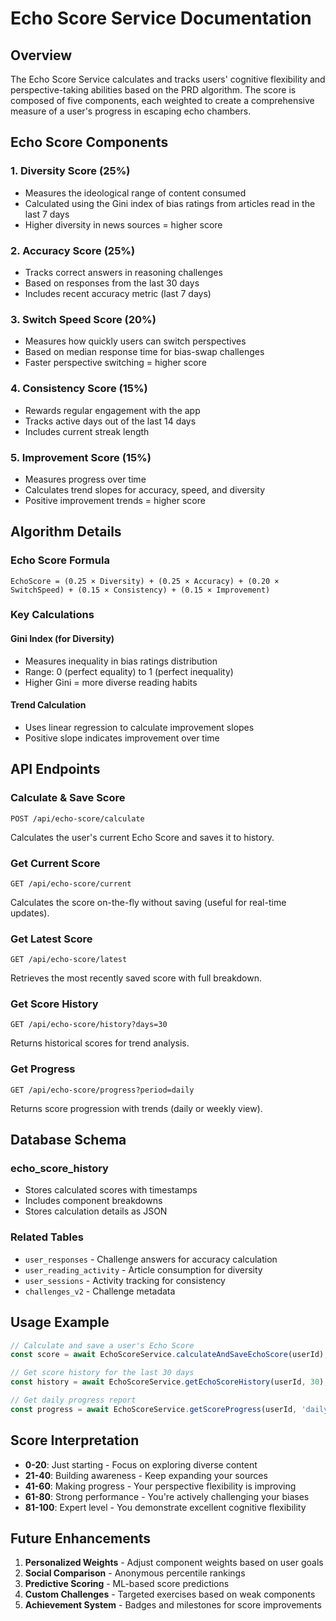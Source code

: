 # Echo Score Service Documentation

## Overview

The Echo Score Service calculates and tracks users' cognitive flexibility and perspective-taking abilities based on the PRD algorithm. The score is composed of five components, each weighted to create a comprehensive measure of a user's progress in escaping echo chambers.

## Echo Score Components

### 1. **Diversity Score (25%)**
- Measures the ideological range of content consumed
- Calculated using the Gini index of bias ratings from articles read in the last 7 days
- Higher diversity in news sources = higher score

### 2. **Accuracy Score (25%)**
- Tracks correct answers in reasoning challenges
- Based on responses from the last 30 days
- Includes recent accuracy metric (last 7 days)

### 3. **Switch Speed Score (20%)**
- Measures how quickly users can switch perspectives
- Based on median response time for bias-swap challenges
- Faster perspective switching = higher score

### 4. **Consistency Score (15%)**
- Rewards regular engagement with the app
- Tracks active days out of the last 14 days
- Includes current streak length

### 5. **Improvement Score (15%)**
- Measures progress over time
- Calculates trend slopes for accuracy, speed, and diversity
- Positive improvement trends = higher score

## Algorithm Details

### Echo Score Formula
```
EchoScore = (0.25 × Diversity) + (0.25 × Accuracy) + (0.20 × SwitchSpeed) + (0.15 × Consistency) + (0.15 × Improvement)
```

### Key Calculations

#### Gini Index (for Diversity)
- Measures inequality in bias ratings distribution
- Range: 0 (perfect equality) to 1 (perfect inequality)
- Higher Gini = more diverse reading habits

#### Trend Calculation
- Uses linear regression to calculate improvement slopes
- Positive slope indicates improvement over time

## API Endpoints

### Calculate & Save Score
```
POST /api/echo-score/calculate
```
Calculates the user's current Echo Score and saves it to history.

### Get Current Score
```
GET /api/echo-score/current
```
Calculates the score on-the-fly without saving (useful for real-time updates).

### Get Latest Score
```
GET /api/echo-score/latest
```
Retrieves the most recently saved score with full breakdown.

### Get Score History
```
GET /api/echo-score/history?days=30
```
Returns historical scores for trend analysis.

### Get Progress
```
GET /api/echo-score/progress?period=daily
```
Returns score progression with trends (daily or weekly view).

## Database Schema

### echo_score_history
- Stores calculated scores with timestamps
- Includes component breakdowns
- Stores calculation details as JSON

### Related Tables
- `user_responses` - Challenge answers for accuracy calculation
- `user_reading_activity` - Article consumption for diversity
- `user_sessions` - Activity tracking for consistency
- `challenges_v2` - Challenge metadata

## Usage Example

```javascript
// Calculate and save a user's Echo Score
const score = await EchoScoreService.calculateAndSaveEchoScore(userId);

// Get score history for the last 30 days
const history = await EchoScoreService.getEchoScoreHistory(userId, 30);

// Get daily progress report
const progress = await EchoScoreService.getScoreProgress(userId, 'daily');
```

## Score Interpretation

- **0-20**: Just starting - Focus on exploring diverse content
- **21-40**: Building awareness - Keep expanding your sources
- **41-60**: Making progress - Your perspective flexibility is improving
- **61-80**: Strong performance - You're actively challenging your biases
- **81-100**: Expert level - You demonstrate excellent cognitive flexibility

## Future Enhancements

1. **Personalized Weights** - Adjust component weights based on user goals
2. **Social Comparison** - Anonymous percentile rankings
3. **Predictive Scoring** - ML-based score predictions
4. **Custom Challenges** - Targeted exercises based on weak components
5. **Achievement System** - Badges and milestones for score improvements 